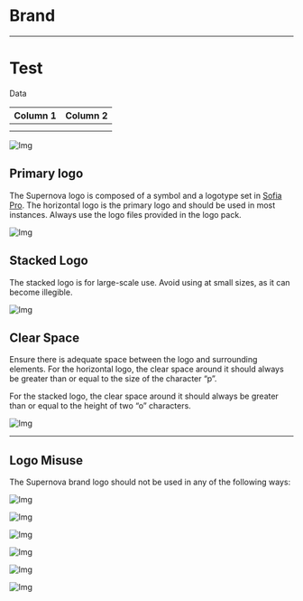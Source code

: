
# Brand

---

# Test

Data

  
| Column 1 | Column 2 |  
| --- | --- |  
|  |  |  
|  |  |  


![Img](https://studio-assets-dev.supernova.io/design-systems/460/54245915-f9e5-4d0b-ae85-948a6bcb3fe9.png?Expires=1977609600&Policy=eyJTdGF0ZW1lbnQiOlt7IlJlc291cmNlIjoiaHR0cHM6Ly9zdHVkaW8tYXNzZXRzLWRldi5zdXBlcm5vdmEuaW8vZGVzaWduLXN5c3RlbXMvNDYwLzU0MjQ1OTE1LWY5ZTUtNGQwYi1hZTg1LTk0OGE2YmNiM2ZlOS5wbmciLCJDb25kaXRpb24iOnsiRGF0ZUxlc3NUaGFuIjp7IkFXUzpFcG9jaFRpbWUiOjE5Nzc2MDk2MDB9fX1dfQ__&Signature=AHTrQ4hgmeBCRRYDoQYqAvYk6CmzGgh25l1hXzQUreNQFzVIq2EpRooMtsuL2VjePMVrjjo8tWFJ9HZH4j07HGifBm-LQKzYzMVnXEr~QUdE0SHQj8euAIjwghj9rIUdGsLHcBf2qbxAl7lwUgUvkvKMbPrM~jedywXGEZzAleNRsb3Bv5NEwa1TC6UnRooLz-KRoSUEdtN7WwBCPL05ny~myG65AO6hjjzXwLKntfxwejP2aJYHzHmNipOE6rNLKJo~WlYdkvx~415P3FoyG2TGrbv8VtfM0CQe6~D4p4A9W8C75YGmiph94ciXS-Cjef2SWfCNXeXEGYDQsd39Lg__&Key-Pair-Id=APKAJGK34LCCAUR7N6LA)

## Primary logo

The Supernova logo is composed of a symbol and a logotype set in [Sofia Pro](https://fonts.adobe.com/fonts/sofia). The horizontal logo is the primary logo and should be used in most instances. Always use the logo files provided in the logo pack. 

![Img](https://studio-assets-dev.supernova.io/design-systems/460/5ba57ae4-961d-42c8-9461-db5737c3e12a.png?Expires=1977609600&Policy=eyJTdGF0ZW1lbnQiOlt7IlJlc291cmNlIjoiaHR0cHM6Ly9zdHVkaW8tYXNzZXRzLWRldi5zdXBlcm5vdmEuaW8vZGVzaWduLXN5c3RlbXMvNDYwLzViYTU3YWU0LTk2MWQtNDJjOC05NDYxLWRiNTczN2MzZTEyYS5wbmciLCJDb25kaXRpb24iOnsiRGF0ZUxlc3NUaGFuIjp7IkFXUzpFcG9jaFRpbWUiOjE5Nzc2MDk2MDB9fX1dfQ__&Signature=IR-9qtBfwRFxqPL0trNlx1ypLyPn2XzHdN9vM4N5ElKw0YbIY5aOUWP8cxkEuO0mh8qpQGQ~dvrAzZ7AZFlUGt06qoyXphnJcoi2Dh-dG5I5hxu6lK4BbF-Do5KXjAWv9A2pZgRq3gWPbWpdZgkQuJqfLCTWeGILuEwABjCB57Tg0riAirYvxydGo0EeCj-eacsPnPrRVWRjuuIx7wfTHeYypGLqNLNCE-SYtyHCDD9xLRnQkdjFEw9thdMyoX9-JGzr4Wa0bGzY7ptGk6fJRxNWZlC7u~zQ9vuByplTo07~~3T8hzUv2mdIJgZnyv2RIyy-OxVWrDFL2j1Zx3fYyw__&Key-Pair-Id=APKAJGK34LCCAUR7N6LA)

## Stacked Logo

The stacked logo is for large-scale use. Avoid using at small sizes, as it can become illegible. 

![Img](https://studio-assets-dev.supernova.io/design-systems/460/f2936e06-09ff-4eb6-b064-562342f3c4fc.png?Expires=1977609600&Policy=eyJTdGF0ZW1lbnQiOlt7IlJlc291cmNlIjoiaHR0cHM6Ly9zdHVkaW8tYXNzZXRzLWRldi5zdXBlcm5vdmEuaW8vZGVzaWduLXN5c3RlbXMvNDYwL2YyOTM2ZTA2LTA5ZmYtNGViNi1iMDY0LTU2MjM0MmYzYzRmYy5wbmciLCJDb25kaXRpb24iOnsiRGF0ZUxlc3NUaGFuIjp7IkFXUzpFcG9jaFRpbWUiOjE5Nzc2MDk2MDB9fX1dfQ__&Signature=XaYi6Blmglcx0wA94lkHL-5ZaQatOAWRyYfg682jD5tcDiL~eDvm4cnvqjDvEI9lmXAfrhOUdly-RVKQX66SBRxuj5fJVFNl0-Esn78i9reoNJCtml7EWoon7RGMsDyBGUta~BB29wtyVv8yV-s2SRwrdUKjeOdIH40s6iRFEXeALN1RYlGQyze8BNAncEq3wkfZvov8xaZ~0w66JkBJZcs8xYL9gI3aN18RU9w-orFXpmeWhhNEVf8c2Xt3oSOynRVz2hqZ3uRGB5Tbdzr1TlpU497qYcUcyixA8CQ6Vwc8R5w7hUgTPSNAjec6Tyy~GJr5WVwfDwWN8PcCJfniWg__&Key-Pair-Id=APKAJGK34LCCAUR7N6LA)

## Clear Space

Ensure there is adequate space between the logo and surrounding elements. For the horizontal logo, the clear space around it should always be greater than or equal to the size of the character “p”. 

For the stacked logo, the clear space around it should always be greater than or equal to the height of two “o” characters.

![Img](https://studio-assets-dev.supernova.io/design-systems/460/d1901c0a-9666-405d-b188-61b101cf49f7.png?Expires=1977609600&Policy=eyJTdGF0ZW1lbnQiOlt7IlJlc291cmNlIjoiaHR0cHM6Ly9zdHVkaW8tYXNzZXRzLWRldi5zdXBlcm5vdmEuaW8vZGVzaWduLXN5c3RlbXMvNDYwL2QxOTAxYzBhLTk2NjYtNDA1ZC1iMTg4LTYxYjEwMWNmNDlmNy5wbmciLCJDb25kaXRpb24iOnsiRGF0ZUxlc3NUaGFuIjp7IkFXUzpFcG9jaFRpbWUiOjE5Nzc2MDk2MDB9fX1dfQ__&Signature=dVCfVUOQnBwqo9fSnUGtuWBkdpQVO8GDz91detWH7QsCcedrjjlEAS60GtbsNCfDQQ9GlcEg~z7i8gTvTAaX6tUSCoI2Jrsh~Y~HQ8eeMWQNkmTBvsV3LOfs3upB4nROhhS~6xqB5WeWKB-CbFYgq5sAQDR1TPqCEMqNQjxHG0W6mxMxbaWH-uWV4mlrjl3j51MJ2-reofYLJYFS584k~1JQzmHDY3VapzELqr6163VhCWo1xuuruymsLjByzRtAN2WF-SfOiq1JNny13hq-gY6k5RDcyYyP3DCUf9VDCMnok-beQP6YF5yhZUh8l0It0EmWrN2KQ0VBNPuy~~z7lg__&Key-Pair-Id=APKAJGK34LCCAUR7N6LA)

---

## Logo Misuse

The Supernova brand logo should not be used in any of the following ways:

![Img](https://studio-assets-dev.supernova.io/design-systems/460/18453bae-1edf-407a-96c3-cc92b3c35da1.png?Expires=1977609600&Policy=eyJTdGF0ZW1lbnQiOlt7IlJlc291cmNlIjoiaHR0cHM6Ly9zdHVkaW8tYXNzZXRzLWRldi5zdXBlcm5vdmEuaW8vZGVzaWduLXN5c3RlbXMvNDYwLzE4NDUzYmFlLTFlZGYtNDA3YS05NmMzLWNjOTJiM2MzNWRhMS5wbmciLCJDb25kaXRpb24iOnsiRGF0ZUxlc3NUaGFuIjp7IkFXUzpFcG9jaFRpbWUiOjE5Nzc2MDk2MDB9fX1dfQ__&Signature=aRLrlNIsGSwAW2GgayyLgioMg4OJXVNP5BXXWABcNlYdyzUIY1wo1i59wm-IsfX4Q0DG158bMlYvx9IiI9mPvKow44oYiHsyesFjtR~CVmRGYgI4BrYBG~f7bYiIyQ7VM5Io-WsyVhOmR36ZcLgB1Oz5RRg4l~Z5iGExYCuzOTcOKv5US2lURHPqgowwbkc2LA0FiQaz9oxekgH0Xdkrp-r73r6oRxvlyF6gp3Y7~8jNGEx7mA3aP3YhO3BcWV~T~~PDpcoKU4jdQ~xI168~4Qo5xn3FZMNkSad2h4XaO5YNoNbSWl90ipJmqIRn7XxOO6lYbBK5NcBO5ih8S~kIiQ__&Key-Pair-Id=APKAJGK34LCCAUR7N6LA)

![Img](https://studio-assets-dev.supernova.io/design-systems/460/39d17516-776d-4483-bb6e-911d7d6c4007.png?Expires=1977609600&Policy=eyJTdGF0ZW1lbnQiOlt7IlJlc291cmNlIjoiaHR0cHM6Ly9zdHVkaW8tYXNzZXRzLWRldi5zdXBlcm5vdmEuaW8vZGVzaWduLXN5c3RlbXMvNDYwLzM5ZDE3NTE2LTc3NmQtNDQ4My1iYjZlLTkxMWQ3ZDZjNDAwNy5wbmciLCJDb25kaXRpb24iOnsiRGF0ZUxlc3NUaGFuIjp7IkFXUzpFcG9jaFRpbWUiOjE5Nzc2MDk2MDB9fX1dfQ__&Signature=WhuJ0aj6VVlvegdORcjXMqu17zfitr0B~~LkViI0Fh1O37jYNUvcffFun2t8Op4pcVobb~pIKj0Kd~MoJ9cKM6b3JE9xT3jYBUVKpQJf2ceASaw7ovrFnzaLJOnMBWlsQIX7Msb6ddugHA0RYlf0sh4WBFrkNSS9CCjns8Q8DuNJ7D5mYFkqZZzfb8JT-3N24sEDOGStBGHSBtfczrV7WOJI64IupmAbeMSA8MpB-ZFUoKs-7tdUsb5o3NVa3fa8R~Xbs4E1Ml11y8S3uQ6pZ0ZBF0tFH7-hTIFY8~hFT47y6n71ZuoJkU5n020FOkEiFB4tfPm5gl77i8sDGkYcWA__&Key-Pair-Id=APKAJGK34LCCAUR7N6LA)

![Img](https://studio-assets-dev.supernova.io/design-systems/460/9d7dd075-f60d-463c-be5d-f999b72c7157.png?Expires=1977609600&Policy=eyJTdGF0ZW1lbnQiOlt7IlJlc291cmNlIjoiaHR0cHM6Ly9zdHVkaW8tYXNzZXRzLWRldi5zdXBlcm5vdmEuaW8vZGVzaWduLXN5c3RlbXMvNDYwLzlkN2RkMDc1LWY2MGQtNDYzYy1iZTVkLWY5OTliNzJjNzE1Ny5wbmciLCJDb25kaXRpb24iOnsiRGF0ZUxlc3NUaGFuIjp7IkFXUzpFcG9jaFRpbWUiOjE5Nzc2MDk2MDB9fX1dfQ__&Signature=GwHEBIQfASAN0MN8OslffLLaJR9YRXXZ3zFwRY3ZDMDsHxALQ9MqVXkO5k7Q1LaZwVN2WnsLwJ5v8vHWcfNmW5iDVvSrlWSsj45JLpPuNcuw0ZpwfrnDeJAJ2N5nqPt~kDRyKMG0uuYR6UJx8oVs5v3DjeAW~vL7xU89ZRH0HPxqB6TrhHTGx3DtTfMcbCXuxvZl~ilnOgLsO6aL7JnuTf3K34Cr1iC89cLMDogN7Ws3o22NwUKIVoSoFTHMS7H6JxhDa2NiJcNxMRgHQ5xYqQruZ6-umOtmjXpb27nIN~ulpuStYhNTIKVP67NWJmnyPsjA1g2xOdhchvtBFuZ8-w__&Key-Pair-Id=APKAJGK34LCCAUR7N6LA)

![Img](https://studio-assets-dev.supernova.io/design-systems/460/d08c9858-69c0-4df1-80f3-44f4e90718ed.png?Expires=1977609600&Policy=eyJTdGF0ZW1lbnQiOlt7IlJlc291cmNlIjoiaHR0cHM6Ly9zdHVkaW8tYXNzZXRzLWRldi5zdXBlcm5vdmEuaW8vZGVzaWduLXN5c3RlbXMvNDYwL2QwOGM5ODU4LTY5YzAtNGRmMS04MGYzLTQ0ZjRlOTA3MThlZC5wbmciLCJDb25kaXRpb24iOnsiRGF0ZUxlc3NUaGFuIjp7IkFXUzpFcG9jaFRpbWUiOjE5Nzc2MDk2MDB9fX1dfQ__&Signature=HeLSjjro~pWB7pA9jo6ZWZHg33zW9wFtYR00LxhLEdK8gvb8DsmCSLHHbBLTVEX5cB4nL7jIoQGuPbnn6bVogPXm-LJqTB-MUdsWffC1yvnjnR8U4GIf9gnFp9yesVKQi36WBHGGy3CO3gU4uBe~ctw8M-PB6BcyPKRkHxXEPSvWf1T2mrfaNtT4QZBlUdiae9k5cG8DsoEF1c-l3p4OL-p8rS98KLTPwa5380HFtOHDdVYSGklzxvCiv18NRqCEl4GVo0Yie8IjmQtMJUuGq-IQ1lp9WCwVL4rJYtpVUn34962cKdqwSaLc1QP1s6xDRgX7PeT4C-YydbvcIsu7kA__&Key-Pair-Id=APKAJGK34LCCAUR7N6LA)

![Img](https://studio-assets-dev.supernova.io/design-systems/460/b7a6dde5-c46b-4874-bf73-b9f196d564ac.png?Expires=1977609600&Policy=eyJTdGF0ZW1lbnQiOlt7IlJlc291cmNlIjoiaHR0cHM6Ly9zdHVkaW8tYXNzZXRzLWRldi5zdXBlcm5vdmEuaW8vZGVzaWduLXN5c3RlbXMvNDYwL2I3YTZkZGU1LWM0NmItNDg3NC1iZjczLWI5ZjE5NmQ1NjRhYy5wbmciLCJDb25kaXRpb24iOnsiRGF0ZUxlc3NUaGFuIjp7IkFXUzpFcG9jaFRpbWUiOjE5Nzc2MDk2MDB9fX1dfQ__&Signature=LBrmlhawQb~bEzaDnmxHKqjI3hxpBfMmvrXgz~Bsmg90QcLN96eXHbAdAcm32T2PaCWFNrdX5cRqdcwMy3eCcStJbMsR0bjH66Z1LakOEUASP0EcA76T~Z1tfs--Z-D1rvFsWsNVZYOQ0qnSlLlraXxZqld4foizNE~cm0hJ-RJJgWVM~aKKDrD56r83vA94a5nC~E4oOpFFxcih~3CGPCxqtAUGafn0yIr~FSucLGgcfqmhzn4-1uc~XuT8D72vSfSA6cA~4CDFDnymn6ZVsSQQiGFI2-C7ciMTDYHzr3h9EWN9MTQ~DAoqYSq~~CmIuJlm~MxsOXQOqJ3wK6cKJw__&Key-Pair-Id=APKAJGK34LCCAUR7N6LA)

![Img](https://studio-assets-dev.supernova.io/design-systems/460/dd3a4a7d-41ad-4531-aa9a-bfb86584aee5.png?Expires=1977609600&Policy=eyJTdGF0ZW1lbnQiOlt7IlJlc291cmNlIjoiaHR0cHM6Ly9zdHVkaW8tYXNzZXRzLWRldi5zdXBlcm5vdmEuaW8vZGVzaWduLXN5c3RlbXMvNDYwL2RkM2E0YTdkLTQxYWQtNDUzMS1hYTlhLWJmYjg2NTg0YWVlNS5wbmciLCJDb25kaXRpb24iOnsiRGF0ZUxlc3NUaGFuIjp7IkFXUzpFcG9jaFRpbWUiOjE5Nzc2MDk2MDB9fX1dfQ__&Signature=kDx4eMk1OYLW~G2c~qCoHrpxTd60HgA7EOxwqAMIbZzus30RJfDX3YTX9Y4ePYjrERdI3FBMgJh7NRlPAJyn9dIRBpeQepQOL3yap0CJQATru7YSPvj0hdrRXRb8CWN0WxuufFk4HxC8WT1FI-aEX3bP6eYgsYv-f~-hc8kkCyGkhsm2wTC0kEn~8vJ8ijqP-AzuDgv2oxZfxB9l5rVxofFBfm9uMBjHRbrW-9fxPtpl4qfBMlNqkjbgSd3vq~QOOAYb9xXM88AQeIla9LtWraIm2O91W0uUon2-0ppsOzqybjDeWDKXVVy~SxU4SUWd6JEdnpEufWjwdRMsHoQGsw__&Key-Pair-Id=APKAJGK34LCCAUR7N6LA)